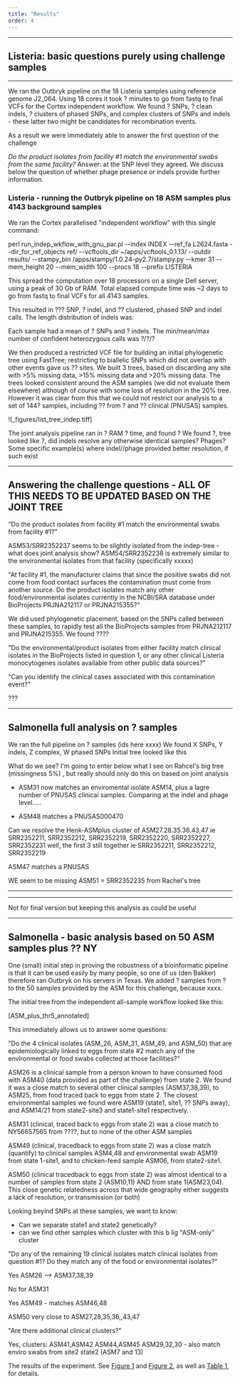 ```yaml
---
title: "Results"
order: 4
---
```


----
## Listeria: basic questions purely using challenge samples
----

We ran the Outbryk pipeline on the 18 Listeria samples using reference genome J2_064. Using 18 cores it took ? minutes to go from fastq to final VCFs for the Cortex independent workflow. We found ? SNPs, ? clean indels, ? clusters of phased SNPs, and  complex clusters of SNPs and indels - these latter two might be candidates for recombination events. 

As a result we were immediately able to answer the first question of the challenge

*Do the product isolates from facility #1 match the environmental swabs from the same facility?*
Answer: at the SNP level they agreed. We discuss below the question of whether phage presence or indels provide further information.


### Listeria - running the Outbryk pipeline on 18 ASM samples plus 4143 background samples



We ran the Cortex parallelised "independent workflow" with this single command:

perl run_indep_wkflow_with_gnu_par.pl  --index INDEX --ref_fa L2624.fasta --dir_for_ref_objects ref/ --vcftools_dir ~/apps/vcftools_0.1.13/ --outdir results/ --stampy_bin /apps/stampy/1.0.24-py2.7/stampy.py --kmer 31 --mem_height 20 --mem_width 100 --procs 18 --prefix LISTERIA

This spread the computation over 18 processors on a single Dell server, using a peak of 30 Gb of RAM. 
Total elapsed compute time was ~2 days to go from fastq to final VCFs for all 4143 samples.

This resulted in ??? SNP, ? indel, and ?? clustered, phased SNP and indel calls.
The length distribution of indels was:

Each sample had a mean of ? SNPs and ? indels. The min/mean/max number of confident heterozygous calls was ?/?/?


We then produced a restricted VCF file for building an initial phylogenetic tree using FastTree; restricting to biallelic SNPs which did not overlap with other events gave us ?? sites. We built 3 trees, based on discarding any site with >5% missing data, >15% missing data and >20% missing data. The trees looked consistent around the ASM samples (we did not evaluate them elsewhere) although of course with some loss of resolution in the 20% tree. However it was clear from this that we could not restrict our analysis to a set of 144? samples, including ?? from ? and ?? clinical (PNUSAS) samples.


![_figures/list_tree_indep.tiff]

The joint analysis pipeline ran in ? RAM ? time, and found ?
We found ?, tree looked like ?, did indels resolve any otherwise identical samples? Phages?
Some specific example(s) where indel//phage provided better resolution, if such exist



------
Answering the challenge questions - ALL OF THIS NEEDS TO BE UPDATED BASED ON THE JOINT TREE
------

"Do the product isolates from facility #1 match the environmental swabs from facility #1?"


ASM53/SRR2352237 seems to be slightly isolated from the indep-tree - what does joint analysis show?
ASM54/SRR2352238 is extremely similar to the environmental isolates from that facility (specifically xxxxx)


"At facility #1, the manufacturer claims that since the positive swabs did not come from food contact surfaces the contamination must come from another source. Do the product isolates match any other food/environmental isolates currently in the NCBI/SRA database under BioProjects PRJNA212117 or PRJNA215355?"

We did used phylogenetic placement, based on the SNPs called between these samples, to rapidly test all the BioProjects samples from PRJNA212117 and PRJNA215355. We found ????



"Do the environmental/product isolates from either facility match clinical isolates in the BioProjects listed in question 1, or any other clinical Listeria monocytogenes isolates available from other public data sources?"



"Can you identify the clinical cases associated with this contamination event?"

???




-----
 Salmonella full analysis on ? samples 
----

We ran the full pipeline on ? samples (ids here xxxx)
We found X SNPs, Y indels, Z complex, W phased SNPs
Initial tree looked like this



What do we see? I'm going to enter below what I see on Rahcel's big tree (missingness 5%)
, but really should only do this on based on joint analysis

 - ASM31 now matches an enviromental isolate ASM14, plus a lagre number of PNUSAS clinical samples. Comparing at the indel and phage level.....

 - ASM48 matches a PNUSAS000470

 Can we resolve the Henk-ASMplus cluster of ASM27.28.35.36.43,47
 ie
 SRR2352211, SRR2352212, SRR2352219, SRR2352220, SRR2352227, SRR2352231
well, the first 3 still together
ie
 SRR2352211, SRR2352212, SRR2352219

ASM47 matches a PNUSAS

WE seem to be missing ASM51 = SRR2352235 from Rachel's tree








***************
***************

Not for final version but keeping this analysis as could be useful


------
Salmonella  - basic analysis based on 50 ASM samples plus ?? NY
------

One (small) initial step in proving the robustness of a bioinformatic pipeline is that it can be used easily by many people, so one of us (den Bakker) therefore ran Outbryk on his servers in Texas. We added ? samples from ? to the 50 samples provided by the ASM for this challenge, because xxxx.

The initial tree from the independent all-sample workflow looked like this:


[ASM_plus_thr5_annotated]

This immediately allows us to answer some questions:

"Do the 4 clinical isolates (ASM_26, ASM_31, ASM_49, and ASM_50) that are epidemiologically linked to eggs from state #2 match any of the environmental or food swabs collected at those facilities?"


ASM26 is a clinical sample from a person known to have consumed food with ASM40 (data provided as part of the challenge) from state 2. We found it was a close match to several other clinical samples (ASM37,38,39), to ASM25, from food traced back to eggs from  state 2.
The closest environmental samples we found were ASM19 (state1, site1, ?? SNPs away), and ASM14/21 from state2-site3 and state1-site1 respectively.


ASM31 (clinical, traced back to eggs from state 2) was a close match to NY56657565 from ????, but to none of the other ASM samples

ASM49 (clinical, tracedback to eggs from state 2) was a close match (quantify) to clinical samples ASM4,48 and environmental swab ASM19 from state 1-site1, and to chicken-feed sample ASM06, from state2-site1.

ASM50 (clinical tracedback to eggs from state 2) was almost identical to a number of samples from state 2 (ASM10,11) AND from state 1(ASM23,04). This close genetic relatedness across that wide geography either suggests a lack of resolution, or transmission (or both)


Looking beyind SNPs at these samples, we want to know:

 - Can we separate state1 and state2 genetically?
 - can we find other samples which cluster with this b lig "ASM-only" cluster


"Do any of the remaining 19 clinical isolates match clinical isolates from question #1? Do they match any of the food or environmental isolates?" 


Yes  ASM26 --> ASM37,38,39

No for ASM31

Yes ASM49 - matches ASM46,48

ASM50 very close to ASM27,28,35,36,,43,47


"Are there additional clinical clusters?"

Yes, clusters:
ASM41,ASM42
ASM44,ASM45
ASM29,32,30  - also match enviro swabs from site2 state2 (ASM7 and 13)









The results of the experiment. See [Figure 1](#figure-1) and [Figure 2](#figure-2), as well as [Table 1](#table-1), for details.
